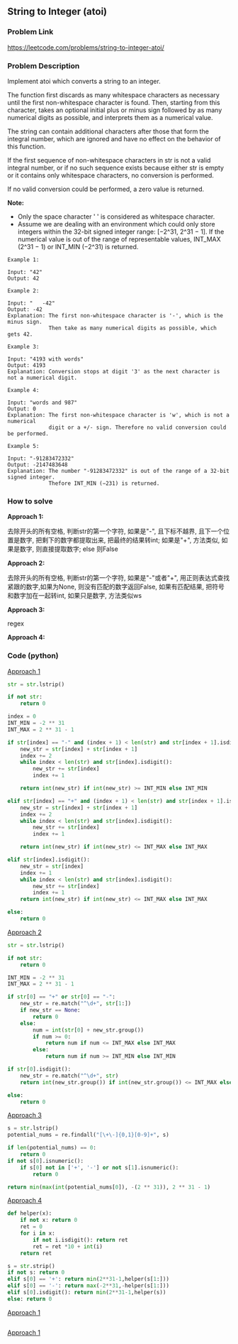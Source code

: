 ## String to Integer (atoi)

### Problem Link

https://leetcode.com/problems/string-to-integer-atoi/

### Problem Description 

Implement atoi which converts a string to an integer.

The function first discards as many whitespace characters as necessary until the first non-whitespace character is found. Then, starting from this character, takes an optional initial plus or minus sign followed by as many numerical digits as possible, and interprets them as a numerical value.

The string can contain additional characters after those that form the integral number, which are ignored and have no effect on the behavior of this function.

If the first sequence of non-whitespace characters in str is not a valid integral number, or if no such sequence exists because either str is empty or it contains only whitespace characters, no conversion is performed.

If no valid conversion could be performed, a zero value is returned.

**Note:**
* Only the space character ' ' is considered as whitespace character.
* Assume we are dealing with an environment which could only store integers within the 32-bit signed integer range: [−2^31,  2^31 − 1]. If the numerical value is out of the range of representable values, INT_MAX (2^31 − 1) or INT_MIN (−2^31) is returned.

```
Example 1:

Input: "42"
Output: 42

```

```
Example 2:

Input: "   -42"
Output: -42
Explanation: The first non-whitespace character is '-', which is the minus sign.
             Then take as many numerical digits as possible, which gets 42.

```

```
Example 3:

Input: "4193 with words"
Output: 4193
Explanation: Conversion stops at digit '3' as the next character is not a numerical digit.

```

```
Example 4:

Input: "words and 987"
Output: 0
Explanation: The first non-whitespace character is 'w', which is not a numerical 
             digit or a +/- sign. Therefore no valid conversion could be performed.

```

```
Example 5:

Input: "-91283472332"
Output: -2147483648
Explanation: The number "-91283472332" is out of the range of a 32-bit signed integer.
             Thefore INT_MIN (−231) is returned.

```

### How to solve 

**Approach 1:** 

去除开头的所有空格, 判断str的第一个字符, 如果是"-", 且下标不越界, 且下一个位置是数字, 把剩下的数字都提取出来, 把最终的结果转int; 如果是"+", 方法类似, 如果是数字, 则直接提取数字; else 则False

**Approach 2:** 

去除开头的所有空格, 判断str的第一个字符, 如果是"-"或者"+", 用正则表达式查找紧跟的数字,如果为None, 则没有匹配的数字返回False, 如果有匹配结果, 把符号和数字加在一起转int, 如果只是数字, 方法类似ws

**Approach 3:** 

regex

**Approach 4:** 



### Code (python)

[Approach 1](https://github.com/yanray/leetcode/blob/master/medium/0008String_to_Integer_(atoi)/0008String_to_Integer_(atoi)1.py)

```python
str = str.lstrip()

if not str:
    return 0

index = 0
INT_MIN = -2 ** 31
INT_MAX = 2 ** 31 - 1

if str[index] == "-" and (index + 1) < len(str) and str[index + 1].isdigit():
    new_str = str[index] + str[index + 1]
    index += 2
    while index < len(str) and str[index].isdigit():
        new_str += str[index]
        index += 1

    return int(new_str) if int(new_str) >= INT_MIN else INT_MIN 

elif str[index] == "+" and (index + 1) < len(str) and str[index + 1].isdigit():
    new_str = str[index] + str[index + 1]
    index += 2
    while index < len(str) and str[index].isdigit():
        new_str += str[index]
        index += 1

    return int(new_str) if int(new_str) <= INT_MAX else INT_MAX

elif str[index].isdigit():
    new_str = str[index]
    index += 1
    while index < len(str) and str[index].isdigit():
        new_str += str[index]   
        index += 1
    return int(new_str) if int(new_str) <= INT_MAX else INT_MAX

else:
    return 0
```



[Approach 2](https://github.com/yanray/leetcode/blob/master/medium/0008String_to_Integer_(atoi)/0008String_to_Integer_(atoi)2.py)

```python
str = str.lstrip()

if not str:
    return 0

INT_MIN = -2 ** 31
INT_MAX = 2 ** 31 - 1

if str[0] == "+" or str[0] == "-":
    new_str = re.match("^\d+", str[1:])
    if new_str == None:
        return 0
    else:
        num = int(str[0] + new_str.group())
        if num >= 0:
            return num if num <= INT_MAX else INT_MAX
        else:
            return num if num >= INT_MIN else INT_MIN

if str[0].isdigit():
    new_str = re.match("^\d+", str)
    return int(new_str.group()) if int(new_str.group()) <= INT_MAX else INT_MAX

else:
    return 0
```





[Approach 3](https://github.com/yanray/leetcode/blob/master/medium/0008String_to_Integer_(atoi)/0008String_to_Integer_(atoi)3.py)

```python
s = str.lstrip()        
potential_nums = re.findall("[\+\-]{0,1}[0-9]+", s)

if len(potential_nums) == 0:
    return 0
if not s[0].isnumeric():
    if s[0] not in ['+', '-'] or not s[1].isnumeric():
        return 0

return min(max(int(potential_nums[0]), -(2 ** 31)), 2 ** 31 - 1)
```


[Approach 4](https://github.com/yanray/leetcode/blob/master/medium/0008String_to_Integer_(atoi)/0008String_to_Integer_(atoi)4.py)

```python
def helper(x):
    if not x: return 0
    ret = 0
    for i in x:
        if not i.isdigit(): return ret
        ret = ret *10 + int(i)
    return ret

s = str.strip()
if not s: return 0
elif s[0] == '+': return min(2**31-1,helper(s[1:]))
elif s[0] == '-': return max(-2**31,-helper(s[1:]))
elif s[0].isdigit(): return min(2**31-1,helper(s))
else: return 0
```


[Approach 1](https://github.com/yanray/leetcode/blob/master/medium/0008String_to_Integer_(atoi)/0008String_to_Integer_(atoi)1.py)

```python

```


[Approach 1](https://github.com/yanray/leetcode/blob/master/medium/0008String_to_Integer_(atoi)/0008String_to_Integer_(atoi)1.py)

```python

```